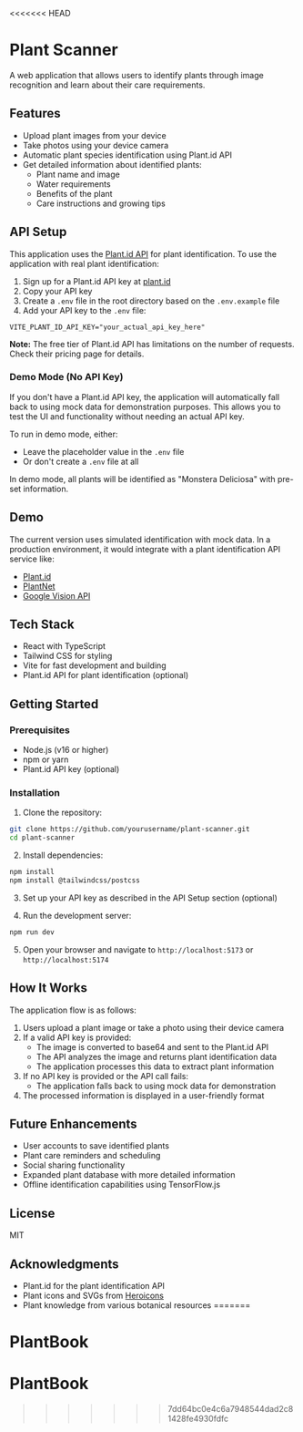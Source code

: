 <<<<<<< HEAD
# Plant Scanner

A web application that allows users to identify plants through image recognition and learn about their care requirements.

## Features

- Upload plant images from your device
- Take photos using your device camera
- Automatic plant species identification using Plant.id API
- Get detailed information about identified plants:
  - Plant name and image
  - Water requirements
  - Benefits of the plant
  - Care instructions and growing tips

## API Setup

This application uses the [Plant.id API](https://plant.id/) for plant identification. To use the application with real plant identification:

1. Sign up for a Plant.id API key at [plant.id](https://web.plant.id/plant-identification-api/)
2. Copy your API key
3. Create a `.env` file in the root directory based on the `.env.example` file
4. Add your API key to the `.env` file:

```
VITE_PLANT_ID_API_KEY="your_actual_api_key_here"
```

**Note:** The free tier of Plant.id API has limitations on the number of requests. Check their pricing page for details.

### Demo Mode (No API Key)

If you don't have a Plant.id API key, the application will automatically fall back to using mock data for demonstration purposes. This allows you to test the UI and functionality without needing an actual API key.

To run in demo mode, either:
- Leave the placeholder value in the `.env` file
- Or don't create a `.env` file at all

In demo mode, all plants will be identified as "Monstera Deliciosa" with pre-set information.

## Demo

The current version uses simulated identification with mock data. In a production environment, it would integrate with a plant identification API service like:
- [Plant.id](https://plant.id/)
- [PlantNet](https://plantnet.org/) 
- [Google Vision API](https://cloud.google.com/vision)

## Tech Stack

- React with TypeScript
- Tailwind CSS for styling
- Vite for fast development and building
- Plant.id API for plant identification (optional)

## Getting Started

### Prerequisites

- Node.js (v16 or higher)
- npm or yarn
- Plant.id API key (optional)

### Installation

1. Clone the repository:
```bash
git clone https://github.com/yourusername/plant-scanner.git
cd plant-scanner
```

2. Install dependencies:
```bash
npm install
npm install @tailwindcss/postcss
```

3. Set up your API key as described in the API Setup section (optional)

4. Run the development server:
```bash
npm run dev
```

5. Open your browser and navigate to `http://localhost:5173` or `http://localhost:5174`

## How It Works

The application flow is as follows:

1. Users upload a plant image or take a photo using their device camera
2. If a valid API key is provided:
   - The image is converted to base64 and sent to the Plant.id API
   - The API analyzes the image and returns plant identification data
   - The application processes this data to extract plant information
3. If no API key is provided or the API call fails:
   - The application falls back to using mock data for demonstration
4. The processed information is displayed in a user-friendly format

## Future Enhancements

- User accounts to save identified plants
- Plant care reminders and scheduling
- Social sharing functionality
- Expanded plant database with more detailed information
- Offline identification capabilities using TensorFlow.js

## License

MIT

## Acknowledgments

- Plant.id for the plant identification API
- Plant icons and SVGs from [Heroicons](https://heroicons.com/)
- Plant knowledge from various botanical resources
=======
# PlantBook
# PlantBook
>>>>>>> 7dd64bc0e4c6a7948544dad2c81428fe4930fdfc

